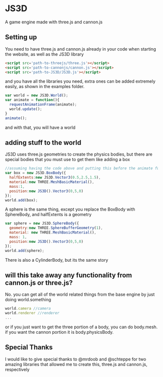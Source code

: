 # JS3D
A game engine made with three.js and cannon.js
## Setting up
You need to have three.js and cannon.js already in your code when starting the website, as well as the JS3D library
```html
<script src='path-to-threejs/three.js'></script>
<script src='path-to-cannonjs/cannon.js'></script>
<script src='path-to-JS3D/JS3D.js'></script>
```
and you have all the libraries you need, extra ones can be added extremely easily, as shown in the examples folder.
```javascript
var world = new JS3D.World();
var animate = function(){
  requestAnimationFrame(animate);
  world.update();
}
animate();
```
and with that, you will have a world
## adding stuff to the world
JS3D uses three.js geometries to create the physics bodies, but there are special bodies that you must use to get them
like adding a box
```javascript
//assuming having the code above and putting this before the animate function
var box = new JS3D.BoxBody({
  halfExtents:new JS3D.Vector3(0.5,2.5,1.5),
  material:new THREE.MeshBasicMaterial(),
  mass:1,
  position:new JS3D().Vector3(0,5,0)
});
world.add(box);
```
A sphere is the same thing, except you replace the BoxBody with SphereBody, and halfExtents is a geometry
```javascript
var sphere = new JS3D.SphereBody({
  geometry:new THREE.SphereBufferGeometry(1),
  material: new THREE.MeshBasicMaterial(),
  mass: 1,
  position:new JS3D().Vector3(0,5,0)
});
world.add(sphere);
```
There is also a CylinderBody, but its the same story
## will this take away any functionality from cannon.js or three.js?
No. you can get all of the world related things from the base engine by just doing world.something
```javascript
world.camera //camera
world.renderer //renderer
...
```
or if you just want to get the three portion of a body, you can do body.mesh. if you want the cannon portion it is body.physicsBody.
## Special Thanks
I would like to give special thanks to @mrdoob and @schteppe for two amazing libraries that allowed me to create this, three.js and cannon.js, respectively
